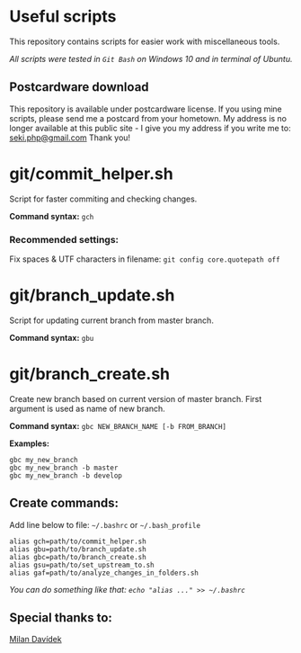 # Useful scripts
This repository contains scripts for easier work with miscellaneous tools.

_All scripts were tested in `Git Bash` on Windows 10 and in terminal of Ubuntu._

## Postcardware download
This repository is available under postcardware license. If you using mine scripts, please send me a postcard from your hometown. My address is no longer available at this public site - I give you my address if you write me to: seki.php@gmail.com Thank you!

# git/commit_helper.sh
Script for faster commiting and checking changes.

**Command syntax:** `gch`

### Recommended settings:
Fix spaces & UTF characters in filename: `git config core.quotepath off`

# git/branch_update.sh
Script for updating current branch from master branch.

**Command syntax:** `gbu`

# git/branch_create.sh
Create new branch based on current version of master branch. First argument is used as name of new branch.

**Command syntax:** `gbc NEW_BRANCH_NAME [-b FROM_BRANCH]`

**Examples:**
```console
gbc my_new_branch
gbc my_new_branch -b master
gbc my_new_branch -b develop
```

## Create commands:

Add line below to file: `~/.bashrc` or `~/.bash_profile`
```console
alias gch=path/to/commit_helper.sh
alias gbu=path/to/branch_update.sh
alias gbc=path/to/branch_create.sh
alias gsu=path/to/set_upstream_to.sh
alias gaf=path/to/analyze_changes_in_folders.sh
```

_You can do something like that: `echo "alias ..." >> ~/.bashrc`_


## Special thanks to:
[Milan Davídek](https://github.com/midlan)
